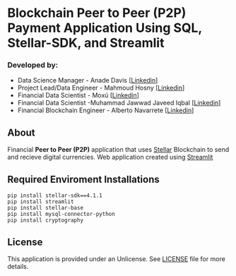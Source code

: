 # Blockchain Peer to Peer (P2P) Payment Application Using SQL, Stellar-SDK, and Streamlit

### Developed by:
- Data Science Manager - Anade Davis [[Linkedin](https://www.linkedin.com/in/anadedatascientist/)]
- Project Lead/Data Engineer - Mahmoud Hosny [[Linkedin](https://www.linkedin.com/in/mahmoudhosny74/)]
- Financial Data Scientist - Moxú [[Linkedin](https://www.linkedin.com/in/dairenkonmajime/)]
- Financial Data Scientist -Muhammad Jawwad Javeed Iqbal [[Linkedin](https://www.linkedin.com/in/jawwad-javeed/)]
- Financial Blockchain Engineer - Alberto Navarrete [[Linkedin](https://www.linkedin.com/in/albertonr/)]


## About

Financial **Peer to Peer (P2P)** application that uses [Stellar](https://stellar.org/) Blockchain to send and recieve digital currencies. 
 Web application created using [Streamlit](https://streamlit.io/)

## Required Enviroment Installations
```
pip install stellar-sdk==4.1.1
pip install streamlit
pip install stellar-base
pip install mysql-connector-python
pip install cryptography
```
## License
This application is provided under an Unlicense. See [LICENSE](https://github.com/J2304789/WDSI_Learning/blob/main/LICENSE) file for more details.
